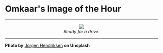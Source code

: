 # Omkaar's Image of the Hour

---

<div align="center">

<a href="https://unsplash.com/photos/a-classic-white-car-parked-on-a-road-2BNC1_H7Jc8">
  <img src="https://images.unsplash.com/photo-1750256602987-c4c35a094bb3?crop=entropy&cs=tinysrgb&fit=max&fm=jpg&ixid=M3w3NjA2Nzh8MHwxfHJhbmRvbXx8fHx8fHx8fDE3NTI0NTQ4MDB8&ixlib=rb-4.1.0&q=80&w=1080" style="max-width:100%; height:auto;">
</a>

<br>
<i>Ready for a drive.</i>

</div>

---

**Photo by** [Jorgen Hendriksen](https://unsplash.com/@jor9en) **on Unsplash**
